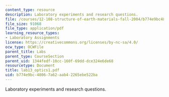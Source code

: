 ```yaml
---
content_type: resource
description: Laboratory experiments and research questions.
file: /courses/12-108-structure-of-earth-materials-fall-2004/b774e9bc48067a62aab42265ebe522ba_lab13_optics1.pdf
file_size: 91068
file_type: application/pdf
learning_resource_types:
- Laboratory Assignments
license: https://creativecommons.org/licenses/by-nc-sa/4.0/
ocw_type: OCWFile
parent_title: Labs
parent_type: CourseSection
parent_uid: 1344fedf-10cc-160f-69dd-dce324e6de68
resourcetype: Document
title: lab13_optics1.pdf
uid: b774e9bc-4806-7a62-aab4-2265ebe522ba
---
```

Laboratory experiments and research questions.